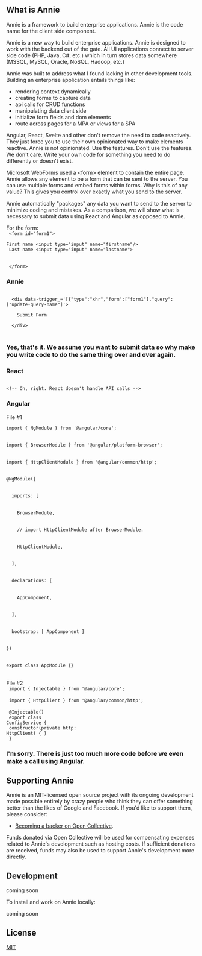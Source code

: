 ## What is Annie
Annie is a framework to build enterprise applications. Annie is the code name for the client side component. 

Annie is a new way to build enterprise applications. Annie is designed to work with the backend out of the gate. All UI applications connect to server side code (PHP, Java, C#, etc.) which in turn stores data somewhere (MSSQL, MySQL, Oracle, NoSQL, Hadoop, etc.)

Annie was built to address what I found lacking in other development tools. Building an enterprise application entails things like:
- rendering context dynamically
- creating forms to capture data
- api calls for CRUD functions
- manipulating data client side
- initialize form fields and dom elements
- route across pages for a MPA or views for a SPA

Angular, React, Svelte and other don't remove the need to code reactively. They just force you to use their own opinionated way to make elements reactive. Annie is not opinionated. Use the features. Don't use the features. We don't care. Write your own code for something you need to do differently or doesn't exist.

Microsoft WebForms used a &lt;form&gt; element to contain the entire page. Annie allows any element to be a form that can be sent to the server. You can use multiple forms and embed forms within forms. Why is this of any value? This gives you control over exactly what you send to the server.

Annie automatically "packages" any data you want to send to the server to minimize coding and mistakes. As a comparison, we will show what is necessary to submit data using React and Angular as opposed to Annie.

For the form:<br/>
<code>
&lt;form id="form1">
</code><br/>
<code>
  First name &lt;input type="input" name="firstname"/&gt;
</code><br/>
<code>
  Last name &lt;input type="input" name="lastname"&gt;<br/>
</code><br/>
<code>
&lt;/form&gt;
</code><br/>

<h3>Annie</h3>
<code>
  &lt;div data-trigger_='[{"type":"xhr","form":["form1"],"query":["update-query-name"]'&gt;<br/>
    Submit Form<br/>
  &lt;/div&gt;
</code><br/>

<h3>Yes, that's it. We assume you want to submit data so why make you write code to do the same thing over and over again.</h3>

<h3>React</h3>
<code>
&lt;!-- Oh, right. React doesn't handle API calls --&gt;
</code>

<h3>Angular</h3>
File #1<br/>

<code>
import { NgModule } from '@angular/core';
</code><br/>
<code>
import { BrowserModule } from '@angular/platform-browser';
</code><br/>
<code>
import { HttpClientModule } from '@angular/common/http';
</code><br/>
<code>
@NgModule({
</code><br/>
<code>
  imports: [
</code><br/>
<code>
    BrowserModule,
</code><br/>
<code>
    // import HttpClientModule after BrowserModule.
</code><br/>
<code>
    HttpClientModule,
</code><br/>
<code>
  ],
</code><br/>
<code>
  declarations: [
</code><br/>
<code>
    AppComponent,
</code><br/>
<code>
  ],
</code><br/>
<code>
  bootstrap: [ AppComponent ]
</code><br/>
<code>
})
</code><br/>
<code>
export class AppModule {}
</code><br/>

File #2<br/>
<code>
import { Injectable } from '@angular/core';
</code><br/>
<code>
import { HttpClient } from '@angular/common/http';
</code><br/>
<code>
@Injectable()
</code><br/>
<code>
export class ConfigService {
</code><br/>
<code>
  constructor(private http: HttpClient) { }
</code><br/>
<code>
}
</code><br/>

<h3>I'm sorry. There is just too much more code before we even make a call using Angular.</h3>



## Supporting Annie

Annie is an MIT-licensed open source project with its ongoing development made possible entirely by crazy people who think they can offer something better than the likes of Google and Facebook. If you'd like to support them, please consider:

- [Becoming a backer on Open Collective](https://opencollective.com/[coming-soon]).

Funds donated via Open Collective will be used for compensating expenses related to Annie's development such as hosting costs. If sufficient donations are received, funds may also be used to support Annie's development more directly.


## Development

coming soon

To install and work on Annie locally:

coming soon


## License

[MIT](LICENSE.md)
